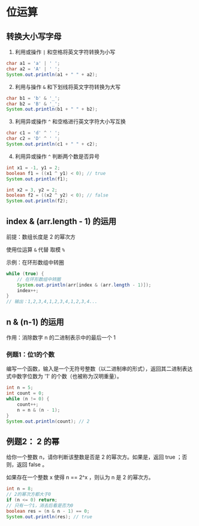 # 位运算

## 转换大小写字母

1. 利用或操作 `|` 和空格将英文字符转换为小写

```java
char a1 = 'a' | ' ';
char a2 = 'A' | ' ';
System.out.println(a1 + " " + a2);
```

2. 利用与操作 `&` 和下划线将英文字符转换为大写

```java
char b1 = 'b' & '_';
char b2 = 'B' & '_';
System.out.println(b1 + " " + b2);
```

3. 利用异或操作 `^` 和空格进行英文字符大小写互换

```java
char c1 = 'd' ^ ' ';
char c2 = 'D' ^ ' ';
System.out.println(c1 + " " + c2);
```

4. 利用异或操作 `^` 判断两个数是否异号

```java
int x1 = -1, y1 = 2;
boolean f1 = ((x1 ^ y1) < 0); // true
System.out.println(f1);

int x2 = 3, y2 = 2;
boolean f2 = ((x2 ^ y2) < 0); // false
System.out.println(f2);
```

## index & (arr.length - 1) 的运用

前提：数组长度是 2 的幂次方

使用位运算 `&` 代替 取模 `%`

示例：在环形数组中转圈

```java
while (true) {
    // 在环形数组中转圈
    System.out.println(arr[index & (arr.length - 1)]);
    index++;
}
// 输出：1,2,3,4,1,2,3,4,1,2,3,4...
```

## n & (n-1) 的运用

作用：消除数字 n 的二进制表示中的最后一个 1

### 例题1：位1的个数

编写一个函数，输入是一个无符号整数（以二进制串的形式），返回其二进制表达式中数字位数为 '1' 的个数（也被称为汉明重量）。

```java
int n = 5;
int count = 0;
while (n != 0) {
    count++;
    n = n & (n - 1);
}
System.out.println(count); // 2
```

## 例题2： 2 的幂

给你一个整数 n，请你判断该整数是否是 2 的幂次方。如果是，返回 true ；否则，返回 false 。

如果存在一个整数 x 使得 n == 2^x ，则认为 n 是 2 的幂次方。

```java
int n = 8;
// 2的幂次方都大于0
if (n <= 0) return;
// 只有一个1，消去后看是否为0
boolean res = (n & n - 1) == 0;
System.out.println(res); // true
```